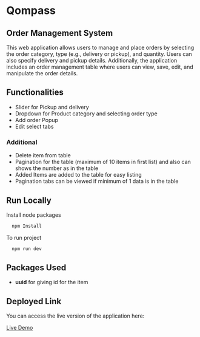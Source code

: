 
# Qompass
## Order Management System 

This web application allows users to manage and place orders by selecting the order category, type (e.g., delivery or pickup), and quantity. Users can also specify delivery and pickup details. Additionally, the application includes an order management table where users can view, save, edit, and manipulate the order details.








## Functionalities

- Slider for Pickup and delivery 
- Dropdown for Product category and selecting order type
- Add order Popup
- Edit select tabs

### Additional
- Delete item from table
- Pagination for the table (maximum of 10 items in first list)
and also can shows the number as in the table
- Added Items are added to the table for easy listing
- Pagination tabs can be viewed if minimum of 1 data is in the table
## Run Locally


Install node packages
```bash
  npm Install
```
To run project

```bash
  npm run dev
```

## Packages Used

- **uuid** for giving id for the item


## Deployed Link

You can access the live version of the application here:

[Live Demo](https://qompass.netlify.app/)